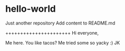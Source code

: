 # hello-world
Just another repository
Add content to README.md

++++++++++++++++++++++
Hi everyone,

Me here. You like tacos? Me tried some so yacky :) JK
